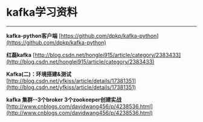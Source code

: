 # kafka学习资料

---

**kafka-python客户端**	[https://github.com/dpkp/kafka-python](https://github.com/dpkp/kafka-python)

**红磊kafka**	[http://blog.csdn.net/honglei915/article/category/2383433](http://blog.csdn.net/honglei915/article/category/2383433)

**Kafka(二)：环境搭建&测试**	[http://blog.csdn.net/yfkiss/article/details/17381351](http://blog.csdn.net/yfkiss/article/details/17381351)

**kafka 集群--3个broker 3个zookeeper创建实战**		[http://www.cnblogs.com/davidwang456/p/4238536.html](http://www.cnblogs.com/davidwang456/p/4238536.html)